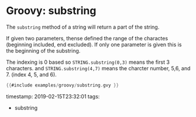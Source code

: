 # Groovy: substring

The `substring` method of a string will return a part of the string.

If given two parameters, thense defined the range of the charactes (beginning included, end excluded).
If only one parameter is given this is the beginning of the substring.

The indexing is 0 based so `STRING.substring(0,3)` means the first 3 characters.
and `STRING.substring(4,7)` means the charcter number, 5,6, and 7. (index 4,  5, and 6).


```groovy
{{#include examples/groovy/substring.gvy }}
```

timestamp: 2019-02-15T23:32:01
tags:
  - substring

